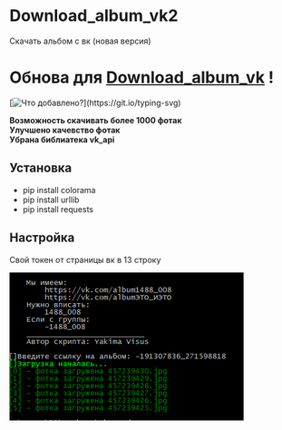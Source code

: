 # Download_album_vk2
Скачать альбом с вк (новая версия)
# Обнова для [Download_album_vk](https://github.com/YakimaVisus/Download_album_vk) !
[![Что добавлено?](https://readme-typing-svg.herokuapp.com?color=%2336BCF7&lines=Что+добавлено+?)](https://git.io/typing-svg)


**Возможность скачивать более 1000 фотак**   
**Улучшено качевство фотак**  
**Убрана библиатека vk_api**  
## Установка
- pip install colorama
- pip install urllib
- pip install requests

## Настройка
Свой токен от страницы вк в 13 строку  

![Alt-текст](https://github.com/YakimaVisus/Download_album_vk/blob/main/Снимок.PNG "Ворк") 

 
